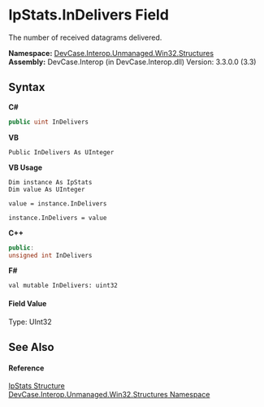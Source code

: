 # IpStats.InDelivers Field
 

The number of received datagrams delivered.

**Namespace:**&nbsp;<a href="N_DevCase_Interop_Unmanaged_Win32_Structures">DevCase.Interop.Unmanaged.Win32.Structures</a><br />**Assembly:**&nbsp;DevCase.Interop (in DevCase.Interop.dll) Version: 3.3.0.0 (3.3)

## Syntax

**C#**<br />
``` C#
public uint InDelivers
```

**VB**<br />
``` VB
Public InDelivers As UInteger
```

**VB Usage**<br />
``` VB Usage
Dim instance As IpStats
Dim value As UInteger

value = instance.InDelivers

instance.InDelivers = value
```

**C++**<br />
``` C++
public:
unsigned int InDelivers
```

**F#**<br />
``` F#
val mutable InDelivers: uint32
```


#### Field Value
Type: UInt32

## See Also


#### Reference
<a href="T_DevCase_Interop_Unmanaged_Win32_Structures_IpStats">IpStats Structure</a><br /><a href="N_DevCase_Interop_Unmanaged_Win32_Structures">DevCase.Interop.Unmanaged.Win32.Structures Namespace</a><br />